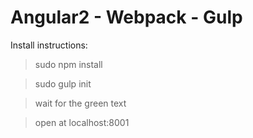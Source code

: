 # Angular2 - Webpack - Gulp

Install instructions:

> sudo npm install

> sudo gulp init

> wait for the green text

> open at localhost:8001
